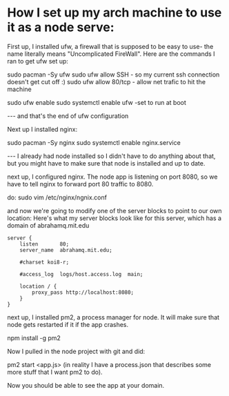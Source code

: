 # How I set up my arch machine to use it as a node serve: 


First up, I installed ufw, a firewall that is supposed to be easy to use- the name literally means 
"Uncomplicated FireWall". Here are the commands I ran to get ufw set up: 

sudo pacman -Sy ufw 
sudo ufw allow SSH    - so my current ssh connection doesn't get cut off :) 
sudo ufw allow 80/tcp - allow net trafic to hit the machine 

sudo ufw enable 
sudo systemctl enable ufw -set to run at boot 

--- and that's the end of ufw configuration

Next up I installed nginx: 

sudo pacman -Sy nginx 
sudo systemctl enable nginx.service


--- I already had node installed so I didn't have to do anything about that, but you 
might have to make sure that node is installed and up to date. 

next up, I configured nginx. The node app is listening on port 8080, so we have to tell 
nginx to forward port 80 traffic to 8080. 

do: sudo vim /etc/nginx/ngnix.conf

and now we're going to modify one of the server blocks to point to our own location: Here's what 
my server blocks look like for this server, which has a domain of abrahamq.mit.edu

    server {
        listen       80;
        server_name  abrahamq.mit.edu;

        #charset koi8-r;

        #access_log  logs/host.access.log  main;

        location / {
            proxy_pass http://localhost:8080;
        }
    } 


next up, I installed pm2, a process manager for node. It will make sure that node gets restarted if it 
if the app crashes. 

npm install -g pm2

Now I pulled in the node project with git and did: 

pm2 start <app.js> (in reality I have a process.json that describes some more stuff that I want pm2 to do). 

Now you should be able to see the app at your domain. 
